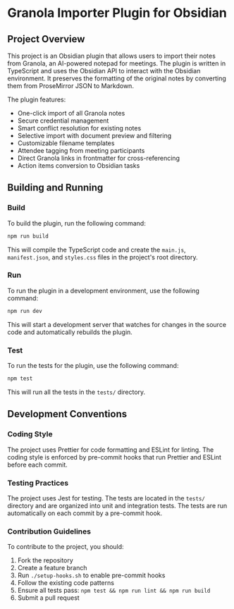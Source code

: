 # Granola Importer Plugin for Obsidian

## Project Overview

This project is an Obsidian plugin that allows users to import their notes from Granola, an AI-powered notepad for meetings. The plugin is written in TypeScript and uses the Obsidian API to interact with the Obsidian environment. It preserves the formatting of the original notes by converting them from ProseMirror JSON to Markdown.

The plugin features:

- One-click import of all Granola notes
- Secure credential management
- Smart conflict resolution for existing notes
- Selective import with document preview and filtering
- Customizable filename templates
- Attendee tagging from meeting participants
- Direct Granola links in frontmatter for cross-referencing
- Action items conversion to Obsidian tasks

## Building and Running

### Build

To build the plugin, run the following command:

```bash
npm run build
```

This will compile the TypeScript code and create the `main.js`, `manifest.json`, and `styles.css` files in the project's root directory.

### Run

To run the plugin in a development environment, use the following command:

```bash
npm run dev
```

This will start a development server that watches for changes in the source code and automatically rebuilds the plugin.

### Test

To run the tests for the plugin, use the following command:

```bash
npm test
```

This will run all the tests in the `tests/` directory.

## Development Conventions

### Coding Style

The project uses Prettier for code formatting and ESLint for linting. The coding style is enforced by pre-commit hooks that run Prettier and ESLint before each commit.

### Testing Practices

The project uses Jest for testing. The tests are located in the `tests/` directory and are organized into unit and integration tests. The tests are run automatically on each commit by a pre-commit hook.

### Contribution Guidelines

To contribute to the project, you should:

1. Fork the repository
2. Create a feature branch
3. Run `./setup-hooks.sh` to enable pre-commit hooks
4. Follow the existing code patterns
5. Ensure all tests pass: `npm test && npm run lint && npm run build`
6. Submit a pull request
